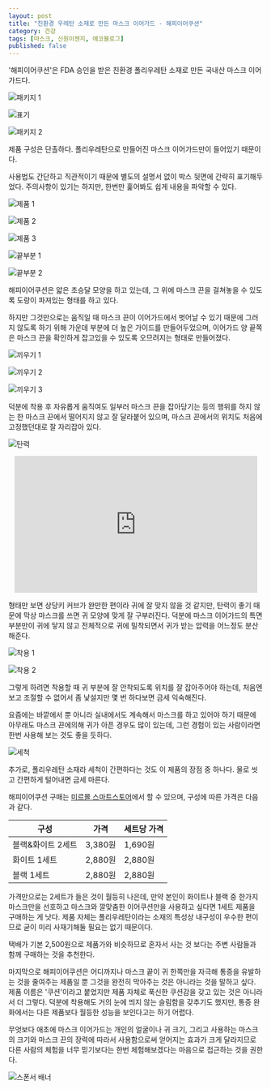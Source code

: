 ```yaml
---
layout: post
title: "친환경 우레탄 소재로 만든 마스크 이어가드 - 해피이어쿠션"
category: 건강
tags: [마스크, 신원이젠지, 에코블로그]
published: false
---
```


'해피이어쿠션'은
FDA 승인을 받은 친환경 폴리우레탄 소재로 만든 국내산 마스크 이어가드다.

![패키지 1](/images/review/happy-ear-cushion-review-01.jpg)

![표기](/images/review/happy-ear-cushion-review-02.jpg)

![패키지 2](/images/review/happy-ear-cushion-review-03.jpg)

제품 구성은 단촐하다.
폴리우레탄으로 만들어진 마스크 이어가드만이 들어있기 때문이다.

사용법도 간단하고 직관적이기 때문에
별도의 설명서 없이 박스 뒷면에 간략히 표기해두었다.
주의사항이 있기는 하지만, 한번만 훑어봐도 쉽게 내용을 파악할 수 있다.

![제품 1](/images/review/happy-ear-cushion-review-04.jpg)

![제품 2](/images/review/happy-ear-cushion-review-05.jpg)

![제품 3](/images/review/happy-ear-cushion-review-06.jpg)

![끝부분 1](/images/review/happy-ear-cushion-review-07.jpg)

![끝부분 2](/images/review/happy-ear-cushion-review-08.jpg)

해피이어쿠션은 얇은 초승달 모양을 하고 있는데,
그 위에 마스크 끈을 걸쳐놓을 수 있도록 도랑이 파져있는 형태를 하고 있다.

하지만 그것만으로는 움직일 때 마스크 끈이 이어가드에서 벗어날 수 있기 때문에
그러지 않도록 하기 위해 가운데 부분에 더 높은 가이드를 만들어두었으며,
이어가드 양 끝쪽은 마스크 끈을 확인하게 잡고있을 수 있도록 오므려지는 형태로 만들어졌다.

![끼우기 1](/images/review/happy-ear-cushion-review-10.jpg)

![끼우기 2](/images/review/happy-ear-cushion-review-11.jpg)

![끼우기 3](/images/review/happy-ear-cushion-review-12.jpg)

덕분에 착용 후 자유롭게 움직여도 일부러 마스크 끈을 잡아당기는 등의 행위를 하지 않는 한
마스크 끈에서 떨어지지 않고 잘 달라붙어 있으며,
마스크 끈에서의 위치도 처음에 고정했던대로 잘 자리잡아 있다.

![탄력](/images/review/happy-ear-cushion-review-09.jpg)

<center><iframe width="480" height="270" src="https://www.youtube.com/embed/pSAn1x6xq64" title="YouTube video player" frameborder="0" allow="accelerometer; autoplay; clipboard-write; encrypted-media; gyroscope; picture-in-picture" allowfullscreen></iframe></center>

형태만 보면 상당키 커브가 완만한 편이라 귀에 잘 맞지 않을 것 같지만,
탄력이 좋기 때문에 막상 마스크를 쓰면 귀 모양에 맞게 잘 구부러진다.
덕분에 마스크 이어가드의 특면 부분만이 귀에 닿지 않고 전체적으로 귀에 밀착되면서
귀가 받는 압력을 어느정도 분산해준다.

![착용 1](/images/review/happy-ear-cushion-review-13.jpg)

![착용 2](/images/review/happy-ear-cushion-review-14.jpg)

그렇게 하려면 착용할 때 귀 부분에 잘 안착되도록 위치를 잘 잡아주어야 하는데,
처음엔 보고 조절할 수 없어서 좀 낯설지만 몇 번 하다보면 금세 익숙해진다.

요즘에는 바깥에서 뿐 아니라 실내에서도 계속해서 마스크를 하고 있어야 하기 때문에
아무래도 마스크 끈에의해 귀가 아픈 경우도 많이 있는데,
그런 경험이 있는 사람이라면 한번 사용해 보는 것도 좋을 듯하다.

![세척](/images/review/happy-ear-cushion-review-15.jpg)

추가로, 폴리우레탄 소재라 세척이 간편하다는 것도 이 제품의 장점 중 하나다.
물로 씻고 간편하게 털어내면 금세 마른다.

해피이어쿠션 구매는 [미르몰 스마트스토어](https://smartstore.naver.com/nahan7788/products/5337251113)에서 할 수 있으며,
구성에 따른 가격은 다음과 같다.

구성              | 가격    | 세트당 가격
------------------|---------|-------------
블랙&화이트 2세트 | 3,380원 | 1,690원
화이트 1세트      | 2,880원 | 2,880원
블랙 1세트        | 2,880원 | 2,880원

가격만으로는 2세트가 들은 것이 월등히 나은데,
만약 본인이 화이트나 블랙 중 한가지 마스크만을 선호하고
마스크와 깔맞춤한 이어쿠션만을 사용하고 싶다면 1세트 제품을 구매하는 게 낫다.
제품 자체는 폴리우레탄이라는 소재의 특성상 내구성이 우수한 편이므로
굳이 미리 사재기해둘 필요는 없기 때문이다.

택배가 기본 2,500원으로 제품가와 비슷하므로
혼자서 사는 것 보다는 주변 사람들과 함께 구매하는 것을 추천한다.

마지막으로 해피이어쿠션은 어디까지나 마스크 끝이 귀 한쪽만을 자극해 통증을 유발하는 것을 줄여주는 제품일 뿐
그것을 완전히 막아주는 것은 아니라는 것을 말하고 싶다.
제품 이름은 '쿠션'이라고 붙었지만 제품 자체로 푹신한 쿠션감을 갖고 있는 것은 아니라서 더 그렇다.
덕분에 착용해도 거의 눈에 띄지 않는 슬림함을 갖추기도 했지만,
통증 완화에서는 다른 제품보다 월등한 성능을 보인다고는 하기 어렵다.

무엇보다 애초에 마스크 이어가드는
개인의 얼굴이나 귀 크기, 그리고 사용하는 마스크의 크기와 마스크 끈의 장력에 따라서
사용함으로써 얻어지는 효과가 크게 달라지므로
다른 사람의 체험을 너무 믿기보다는 한번 체험해보겠다는 마음으로 접근하는 것을 권한다.



![스폰서 배너](http://echoblog.net/images/sponsor-banner.png "이 글은 에코블로그를 통해 해당 업체에서 페이백을 제공받아 작성한 리뷰다.")
